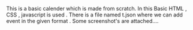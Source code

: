 This is a basic calender which is made from scratch.
In this Basic HTML , CSS , javascript is used .
There is a file named t.json where we can add event in the given format .
Some screenshot's are attached....
